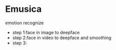 # Emusica
emotion recognize

* step 1:face in image to deepface
* step 2:face in video to deepface and smoothing
* step 3:
